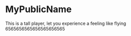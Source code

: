 # MyPublicName
This is a tall player, let you experience a feeling like flying
6565656565656565656565